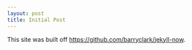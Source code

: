 ```yaml
---
layout: post
title: Initial Post
---
```


This site was built off <https://github.com/barryclark/jekyll-now>. 

